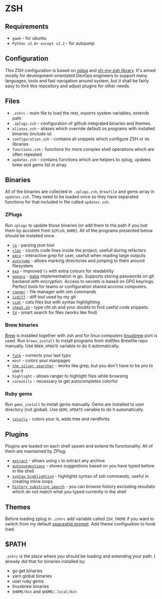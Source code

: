 # ZSH

## Requirements

* `gawk` - for ubuntu
* `Python v2.6+ except v3.2` - for autojump

## Configuration

This ZSH configuration is based on [zplug](https://github.com/zplug/zplug) and [oh-my-zsh library](https://github.com/robbyrussell/oh-my-zsh/library). It's aimed mostly for development-orientated DevOps engineers to support many languages, tools and fast navigation around system, but it shall be fairly easy to fork this repository and adjust plugins for other needs.

## Files

* `.zshrc` - main file to load the rest, exports system variables, extends path
* `.zplugs.zsh` - configuration of github integrated binaries and themes.
* `aliases.zsh` - aliases which override default os programs with installed binaries (include ls)
* `configuration.zsh` - contains all snippets which configure ZSH or its libraries
* `functions.zsh` - functions for more complex shell operations which are often repeated
* `updates.zsh` - contains functions which are helpers to zplug, updates brew and gems list in array

## Binaries

All of the binaries are collected in `.zplugs.zsh`, `Brewfile` and gems array in `updates.zsh`. They need to be loaded once so they have separated functions for that included in file called `updates.zsh`.

### ZPlugs

Run `zplugs` to update those binaries (or add them to the path if you lost them by accident from `$ZPLUG_HOME`). All of the programs presented below should be installed once.

* [`jq`](https://github.com/stedolan/jq) - parsing json tool
* [`cloc`](https://github.com/AlDanial/cloc) - counts code lines inside the project, usefull during refactors
* [`peco`](https://github.com/peco/peco) - interactive grep for user, usefull when reading large outputs
* [`autojump`](https://github.com/wting/autojump) - allows marking directories and jumping to them around filesystem
* [`exa`](https://github.com/ogham/exa) - improved `ls` with extra colours for readability
* [`gopass`](https://github.com/gopasspw/gopass) - [pass](https://github.com/peff/pass) implementation in go. Supports storing passwords on git backend with encryption. Access to secrets is based on GPG keyrings. Perfect tools for teams or configuration shared accross computers.
* [`ranger`](https://github.com/ranger/ranger) - file manager with vim commands
* [`icdiff`](https://github.com/jeffkaufman/icdiff) - diff tool used by my git
* [`ccat`](https://github.com/jingweno/ccat) - cats files but with syntax highlighting
* [`cheat.sh`](https://github.com/chubbin/cheat.sh) - type cht.sh and your doubts to find useful code snippets.
* [`fd`](https://github.com/sharkdp/fd) - smart search for files (works like find)

### Brew binaries

[Brew](https://brew.sh) is installed together with zsh and for linux computers [linuxbrew](https://linuxbrew.sh/) port is used. Run `brews_install` to install programs from dotfiles Brewfile repo manually. Use `BREW_UPDATE` variable to do it automatically.

* [`fuck`](https://github.com/nvbn/thefuck) - corrects your last typo
* `most` - colors your manpages
* [`the silver searcher`](https://github.com/ggreer/the_silver_searcher) - works like grep, but you don't have to be pro to use it
* `highlight` - allows ranger to highlight files while browsing
* `coreutils` - necessary to get autocompletes colorful

### Ruby gems

Run `gems_install` to install gems manually. Gems are installed to user directory (not global). Use `GEMS_UPDATE` variable to do it automatically.

* [`colorls`](https://github.com/athityakumar/colorls) - colors your ls, adds tree and nerdfonts

## Plugins

Plugins are loaded on each shell spawn and extend its functionality. All of them are maintained by ZPlug:

* [`extract`](https://github.com/robbyrussell/oh-my-zsh/plugins/extract) - allows using `x` to extract any archive
* [`autosuggestions`](zsh-users/zsh-autosuggestions) - shows suggestions based on you have typed before in the shell
* [`syntax highlighting`](zsh-users/zsh-syntax-highlighting) - highlights syntax of zsh commands, useful in creating inline loops
* [`history substring search`](zsh-users/zsh-history-substring-search) - you can browse history excluding resultats which do not match what you typed currently in the shell

## Themes

Before loading zplug in `.zshrc` add variable called `ZSH_THEME` if you want to switch from my default [spaceship prompt](https://github.com/denysdovhan/spaceship-prompt). Add theme configuation to hook load.

## $PATH

`.zshrc` is the place where you should be loading and extending your path. I already did that for binaries installed by:

* go get binaries
* yarn global binaries
* user ruby gems
* linuxbrew binaries
* `$HOME/bin` and `$HOME/.local/bin`
